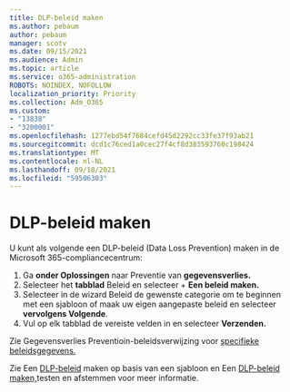 ```yaml
---
title: DLP-beleid maken
ms.author: pebaum
author: pebaum
manager: scotv
ms.date: 09/15/2021
ms.audience: Admin
ms.topic: article
ms.service: o365-administration
ROBOTS: NOINDEX, NOFOLLOW
localization_priority: Priority
ms.collection: Adm_O365
ms.custom:
- "13838"
- "3200001"
ms.openlocfilehash: 1277ebd54f7684cefd45d2292cc33fe37f93ab21
ms.sourcegitcommit: dcd1c76ced1a0cec27f4cf8d383593760c198424
ms.translationtype: MT
ms.contentlocale: nl-NL
ms.lasthandoff: 09/18/2021
ms.locfileid: "59506303"
---
```

# <a name="create-dlp-policy"></a>DLP-beleid maken

U kunt als volgende een DLP-beleid (Data Loss Prevention) maken in de Microsoft 365-compliancecentrum:

1. Ga **onder Oplossingen** naar Preventie van **gegevensverlies.**
1. Selecteer het **tabblad** Beleid en selecteer + **Een beleid maken.**   
1. Selecteer in de wizard Beleid de gewenste categorie om te beginnen met een sjabloon of maak uw eigen aangepaste beleid en selecteer **vervolgens Volgende**.
1. Vul op elk tabblad de vereiste velden in en selecteer **Verzenden.**

Zie Gegevensverlies Preventioin-beleidsverwijzing voor [specifieke beleidsgegevens.](https://docs.microsoft.com/microsoft-365/compliance/dlp-policy-reference)

Zie Een [DLP-beleid](https://docs.microsoft.com/microsoft-365/compliance/create-a-dlp-policy-from-a-template) maken op basis van een sjabloon en Een [DLP-beleid maken,](https://docs.microsoft.com/microsoft-365/compliance/create-test-tune-dlp-policy)testen en afstemmen voor meer informatie.